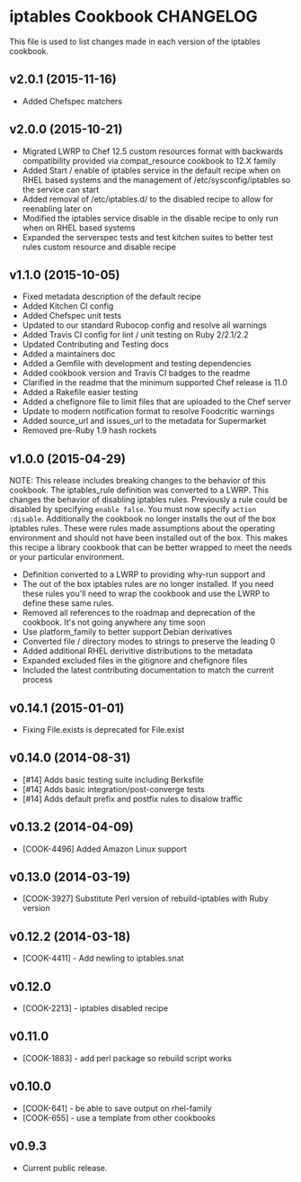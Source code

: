 iptables Cookbook CHANGELOG
===========================
This file is used to list changes made in each version of the iptables cookbook.

v2.0.1 (2015-11-16)
----------
- Added Chefspec matchers

v2.0.0 (2015-10-21)
----------
- Migrated LWRP to Chef 12.5 custom resources format with backwards compatibility provided via compat_resource cookbook to 12.X family
- Added Start / enable of iptables service in the default recipe when on RHEL based systems and the management of /etc/sysconfig/iptables so the service can start
- Added removal of /etc/iptables.d/ to the disabled recipe to allow for reenabling later on
- Modified the iptables service disable in the disable recipe to only run when on RHEL based systems
- Expanded the serverspec tests and test kitchen suites to better test rules custom resource and disable recipe

v1.1.0 (2015-10-05)
----------
- Fixed metadata description of the default recipe
- Added Kitchen CI config
- Added Chefspec unit tests
- Updated to our standard Rubocop config and resolve all warnings
- Added Travis CI config for lint / unit testing on Ruby 2/2.1/2.2
- Updated Contributing and Testing docs
- Added a maintainers doc
- Added a Gemfile with development and testing dependencies
- Added cookbook version and Travis CI badges to the readme
- Clarified in the readme that the minimum supported Chef release is 11.0
- Added a Rakefile easier testing
- Added a chefignore file to limit files that are uploaded to the Chef server
- Update to modern notification format to resolve Foodcritic warnings
- Added source_url and issues_url to the metadata for Supermarket
- Removed pre-Ruby 1.9 hash rockets

v1.0.0 (2015-04-29)
--------------------------

NOTE: This release includes breaking changes to the behavior of this cookbook.
The iptables_rule definition was converted to a LWRP.  This changes the behavior
of disabling iptables rules.  Previously a rule could be disabled by specifying
`enable false`.  You must now specify `action :disable`.  Additionally the cookbook
no longer installs the out of the box iptables rules.  These were rules made assumptions
about the operating environment and should not have been installed out of the box.
This makes this recipe a library cookbook that can be better wrapped to meet the needs
or your particular environment.

- Definition converted to a LWRP to providing why-run support and
- The out of the box iptables rules are no longer installed.  If you need these rules you'll need to wrap the cookbook and use the LWRP to define these same rules.
- Removed all references to the roadmap and deprecation of the cookbook.  It's not going anywhere any time soon
- Use platform_family to better support Debian derivatives
- Converted file / directory modes to strings to preserve the leading 0
- Added additional RHEL derivitive distributions to the metadata
- Expanded excluded files in the gitignore and chefignore files
- Included the latest contributing documentation to match the current process

v0.14.1 (2015-01-01)
--------------------
- Fixing File.exists is deprecated for File.exist

v0.14.0 (2014-08-31)
--------------------
- [#14] Adds basic testing suite including Berksfile
- [#14] Adds basic integration/post-converge tests
- [#14] Adds default prefix and postfix rules to disalow traffic

v0.13.2 (2014-04-09)
--------------------
- [COOK-4496] Added Amazon Linux support


v0.13.0 (2014-03-19)
--------------------
- [COOK-3927] Substitute Perl version of rebuild-iptables with Ruby version


v0.12.2 (2014-03-18)
--------------------
- [COOK-4411] - Add newling to iptables.snat


v0.12.0
-------
- [COOK-2213] - iptables disabled recipe

v0.11.0
--------
- [COOK-1883] - add perl package so rebuild script works

v0.10.0
-------
- [COOK-641] - be able to save output on rhel-family
- [COOK-655] - use a template from other cookbooks

v0.9.3
------
- Current public release.
